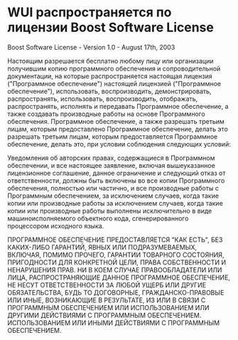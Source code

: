 # WUI распространяется по лицензии Boost Software License

Boost Software License - Version 1.0 - August 17th, 2003

Настоящим разрешается бесплатно любому лицу или организации
получившим копию программного обеспечения и сопроводительной документации, на которые распространяется настоящая лицензия ("Программное обеспечение")
настоящей лицензией ("Программное обеспечение"), использовать, воспроизводить, демонстрировать, распространять,
использовать, воспроизводить, отображать, распространять, исполнять и передавать Программное обеспечение, а также создавать производные работы на основе Программного обеспечения.
Программное обеспечение, а также разрешать третьим лицам, которым предоставлено Программное обеспечение, делать это
разрешать третьим лицам, которым предоставляется Программное обеспечение, делать это, при условии соблюдения следующих условий:

Уведомления об авторских правах, содержащиеся в Программном обеспечении, и все настоящее заявление, включая
вышеуказанное лицензионное соглашение, данное ограничение и следующий отказ от ответственности,
должны быть включены во все копии Программного обеспечения, полностью или частично, и
все производные работы с Программным обеспечением, за исключением случаев, когда такие копии или производные работы
за исключением случаев, когда такие копии или производные работы выполнены исключительно в виде машиноисполняемого объектного кода, сгенерированного
процессором исходного языка.

ПРОГРАММНОЕ ОБЕСПЕЧЕНИЕ ПРЕДОСТАВЛЯЕТСЯ "КАК ЕСТЬ", БЕЗ КАКИХ-ЛИБО ГАРАНТИЙ, ЯВНЫХ ИЛИ
ПОДРАЗУМЕВАЕМЫХ, ВКЛЮЧАЯ, ПОМИМО ПРОЧЕГО, ГАРАНТИИ ТОВАРНОГО СОСТОЯНИЯ,
ПРИГОДНОСТИ ДЛЯ КОНКРЕТНОЙ ЦЕЛИ, ПРАВА СОБСТВЕННОСТИ И НЕНАРУШЕНИЯ ПРАВ. НИ В КОЕМ СЛУЧАЕ
ПРАВООБЛАДАТЕЛИ ИЛИ ЛИЦА, РАСПРОСТРАНЯЮЩИЕ ДАННОЕ ПРОГРАММНОЕ ОБЕСПЕЧЕНИЕ, НЕ НЕСУТ ОТВЕТСТВЕННОСТИ
ЗА ЛЮБОЙ УЩЕРБ ИЛИ ДРУГИЕ ОБЯЗАТЕЛЬСТВА, БУДЬ ТО ДОГОВОРНЫЕ, ГРАЖДАНСКО-ПРАВОВЫЕ ИЛИ ИНЫЕ,
ВОЗНИКАЮЩИЕ В РЕЗУЛЬТАТЕ, ИЗ ИЛИ В СВЯЗИ С ПРОГРАММНЫМ ОБЕСПЕЧЕНИЕМ ИЛИ ИСПОЛЬЗОВАНИЕМ ИЛИ ДРУГИМИ ДЕЙСТВИЯМИ С ПРОГРАММНЫМ ОБЕСПЕЧЕНИЕМ.
ИСПОЛЬЗОВАНИЕМ ИЛИ ИНЫМИ ДЕЙСТВИЯМИ С ПРОГРАММНЫМ ОБЕСПЕЧЕНИЕМ.
